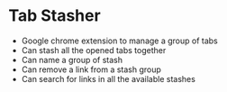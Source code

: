 # Tab Stasher

- Google chrome extension to manage a group of tabs
- Can stash all the opened tabs together
- Can name a group of stash
- Can remove a link from a stash group
- Can search for links in all the available stashes
